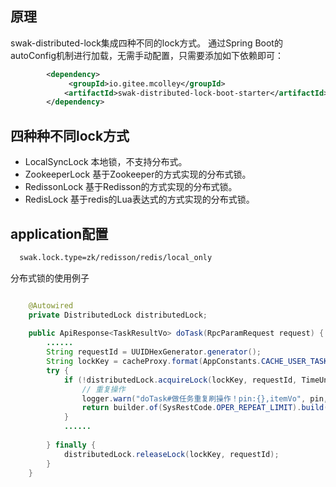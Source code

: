 ## 原理
swak-distributed-lock集成四种不同的lock方式。
通过Spring Boot的autoConfig机制进行加载，无需手动配置，只需要添加如下依赖即可：

```xml
        <dependency>
             <groupId>io.gitee.mcolley</groupId>
            <artifactId>swak-distributed-lock-boot-starter</artifactId>
        </dependency>
```
## 四种种不同lock方式
- LocalSyncLock 本地锁，不支持分布式。
- ZookeeperLock 基于Zookeeper的方式实现的分布式锁。
- RedissonLock 基于Redisson的方式实现的分布式锁。
- RedisLock 基于redis的Lua表达式的方式实现的分布式锁。

## application配置

```xml
  swak.lock.type=zk/redisson/redis/local_only
```
分布式锁的使用例子

```java

	@Autowired
	private DistributedLock distributedLock;
	
	public ApiResponse<TaskResultVo> doTask(RpcParamRequest request) {
		......
		String requestId = UUIDHexGenerator.generator();
		String lockKey = cacheProxy.format(AppConstants.CACHE_USER_TASK_LOCK, pin);
		try {
			if (!distributedLock.acquireLock(lockKey, requestId, TimeUnitConst.SECONDS_30)) {
				// 重复操作
				logger.warn("doTask#做任务重复刷操作！pin:{},itemVo", pin, JSON.toJSONString(itemIdVo));
				return builder.of(SysRestCode.OPER_REPEAT_LIMIT).build();
			}
			......
			
		} finally {
			distributedLock.releaseLock(lockKey, requestId);
		}
	}
	 
```